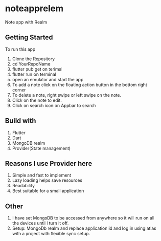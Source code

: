 # noteapprelem

Note app with Realm
## Getting Started
To run this app

1. Clone the Repository
2. cd YourRepoName
3. flutter pub get on terimal
4. flutter run on terminal
5. open an emulator and start the app
6. To add a note click on the floating action button in the bottom right corner
7. To delete a note, right swipe or left swipe on the note.
8. Click on the note to edit.
9. Click on search icon on Appbar to search


## Build with
1. Flutter
2. Dart
3. MongoDB realm
4. Provider(State management)


## Reasons I use Provider here
1. Simple and fast to implement
2. Lazy loading helps save resources
3. Readability
4. Best suitable for a small application


## Other
1. I have set MongoDB to be accessed from anywhere so it will run on all the devices until I turn it off.
2. Setup: MongoDb realm and replace application id and log in using atlas with a project with flexible sync setup.



